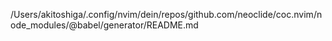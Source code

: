 /Users/akitoshiga/.config/nvim/dein/repos/github.com/neoclide/coc.nvim/node_modules/@babel/generator/README.md